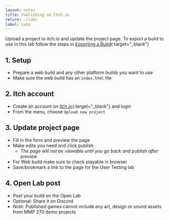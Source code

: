 ```yaml
---
layout: notes
title: Publishing on Itch.io
return: ./labs
label: Labs
---
```


<!-- <iframe width="560" height="315" src="https://www.youtube.com/embed/RwEmR4IBjcs?rel=0" frameborder="0" allowfullscreen></iframe> -->

Upload a project to itch.io and update the project page.  To export a build to use in this lab follow the steps in [Exporting a Build](5-0_Exporting_a_Build){:target="_blank"}

## 1. Setup
- Prepare a web build and any other platform builds you want to use
- Make sure the web build has an `index.html` file

## 2. Itch account
- Create an account on [itch.io](https://itch.io/){:target="_blank"} and login
- From the menu, choose `Upload new project`

## 3. Update project page
- Fill in the form and preview the page
- Make edits you need and click publish
	- *The page will not be viewable until you go back and publish after preview*
- For Web build make sure to check playable in browser
- Save/bookmark a link to the page for the User Testing lab

## 4. Open Lab post
- Post your build on the Open Lab
- Optional: Share it on Discord
- *Note*: Published games cannot include any art, design or sound assets from MMP 270 demo projects